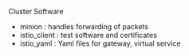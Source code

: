 Cluster Software
- minion       : handles forwarding of packets
- istio_client : test software and certificates
- istio_yaml   : Yaml files for gateway, virtual service
